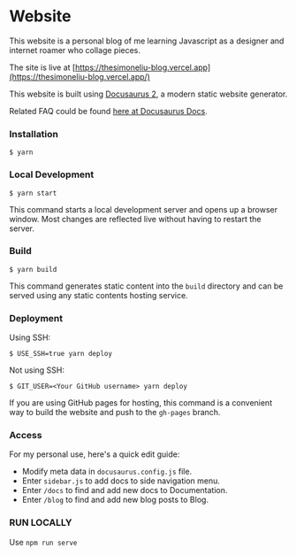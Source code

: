 # Website

This website is a personal blog of me learning Javascript as a designer and internet roamer who collage pieces.

The site is live at [https://thesimoneliu-blog.vercel.app](https://thesimoneliu-blog.vercel.app/)

This website is built using [Docusaurus 2](https://docusaurus.io/), a modern static website generator.

Related FAQ could be found [here at Docusaurus Docs](https://docusaurus.io/docs).

### Installation

```
$ yarn
```

### Local Development

```
$ yarn start
```

This command starts a local development server and opens up a browser window. Most changes are reflected live without having to restart the server.

### Build

```
$ yarn build
```

This command generates static content into the `build` directory and can be served using any static contents hosting service.

### Deployment

Using SSH:

```
$ USE_SSH=true yarn deploy
```

Not using SSH:

```
$ GIT_USER=<Your GitHub username> yarn deploy
```

If you are using GitHub pages for hosting, this command is a convenient way to build the website and push to the `gh-pages` branch.

### Access

For my personal use, here's a quick edit guide:

- Modify meta data in `docusaurus.config.js` file.
- Enter `sidebar.js` to add docs to side navigation menu.
- Enter `/docs` to find and add new docs to Documentation.
- Enter `/blog` to find and add new blog posts to Blog.

### RUN LOCALLY

Use `npm run serve`
